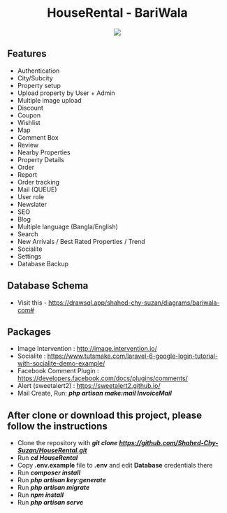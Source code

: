 <div align="center">
  
# HouseRental - BariWala

</div>

<p align="center"><img src="https://cdn1.creativecirclemedia.com/taosnews/original/20190502-122537-86517.jpg"></p>

## Features

- Authentication
- City/Subcity
- Property setup
- Upload property by User + Admin
- Multiple image upload
- Discount
- Coupon
- Wishlist
- Map
- Comment Box
- Review
- Nearby Properties
- Property Details
- Order
- Report
- Order tracking
- Mail (QUEUE)
- User role
- Newslater
- SEO
- Blog
- Multiple language (Bangla/English)
- Search
- New Arrivals / Best Rated Properties / Trend
- Socialite
- Settings
- Database Backup

## Database Schema

- Visit this - https://drawsql.app/shahed-chy-suzan/diagrams/bariwala-com#

## Packages

- Image Intervention : http://image.intervention.io/
- Socialite          : https://www.tutsmake.com/laravel-6-google-login-tutorial-with-socialite-demo-example/
- Facebook Comment Plugin : https://developers.facebook.com/docs/plugins/comments/
- Alert (sweetalert2) : https://sweetalert2.github.io/
- Mail Create, Run: **_php artisan make:mail InvoiceMail_**

## After clone or download this project, please follow the instructions

- Clone the repository with **_git clone https://github.com/Shahed-Chy-Suzan/HouseRental.git_**
- Run **_cd HouseRental_**
- Copy **.env.example** file to **.env** and edit **Database** credentials there
- Run **_composer install_**
- Run **_php artisan key:generate_**
- Run **_php artisan migrate_**
- Run **_npm install_**
- Run **_php artisan serve_**

